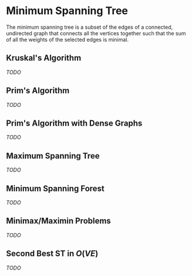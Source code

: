 # Minimum Spanning Tree

The minimum spanning tree is a subset of the edges of a connected, undirected graph that connects all the vertices together such that the sum of all the weights of the selected edges is minimal.

## Kruskal's Algorithm

_TODO_

## Prim's Algorithm

_TODO_

## Prim's Algorithm with Dense Graphs

_TODO_

## Maximum Spanning Tree

_TODO_

## Minimum Spanning Forest

_TODO_

## Minimax/Maximin Problems

_TODO_

## Second Best ST in $O(VE)$

_TODO_
